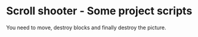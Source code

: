 # Scroll shooter - Some project scripts
 You need to move, destroy blocks and finally destroy the picture.
